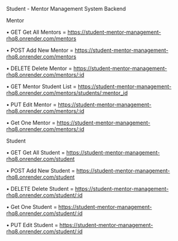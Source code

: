 Student - Mentor Management System Backend

Mentor

•	GET Get All Mentors = https://student-mentor-management-rhq8.onrender.com/mentors

•	POST Add New Mentor = https://student-mentor-management-rhq8.onrender.com/mentors

•	DELETE Delete Mentor = https://student-mentor-management-rhq8.onrender.com/mentors/:id

•	GET Mentor Student List = https://student-mentor-management-rhq8.onrender.com/mentors/students/:mentor_id

•	PUT Edit Mentor = https://student-mentor-management-rhq8.onrender.com/mentors/:id

•	Get One Mentor = https://student-mentor-management-rhq8.onrender.com/mentors/:id

Student

•	GET Get All Student = https://student-mentor-management-rhq8.onrender.com/student

•	POST Add New Student = https://student-mentor-management-rhq8.onrender.com/student

•	DELETE Delete Student = https://student-mentor-management-rhq8.onrender.com/student/:id

•	Get One Student = https://student-mentor-management-rhq8.onrender.com/student/:id

•	PUT Edit Student = https://student-mentor-management-rhq8.onrender.com/student/:id


